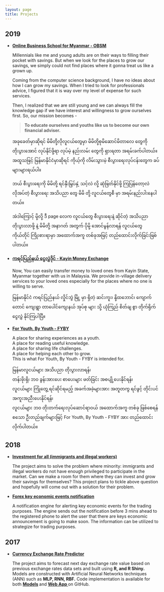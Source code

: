 ```yaml
---
layout: page
title: Projects
---
```


## 2019
* <strong><a href ="https://www.facebook.com/obsm2019/" target="_blank">Online Business School for Myanmar - OBSM</a></strong>

	Millennials like me and young adults are on their ways to filling their pocket with savings. But when we look for the places to grow our savings, we simply could not find places where it gonna treat us like a grown up.

	Coming from the computer science background, I have no ideas about how I can grow my savings. When I tried to look for professionals advice, I figured that it is way over my level of expense for such services.

	Then, I realized that we are still young and we can always fill the knowledge gap if we have interest and willingness to grow ourselves first.
	So, our mission becomes -
	> **To educate ourselves and youths like us to become our own financial adviser.**

	အခုခေတ်မှာဆိုရင် မိမိတို့လိုလူငယ်တွေမှာ မိမိတို့စုမိဆောင်မိတာလေ တွေကို တိုးပွားအောင် လုပ်နိုင်ဖို့ရာ လုပ်မဲ့ နည်းလမ်း တွေကို ရှားရတာ အရမ်းခက်ပါတယ်။
	အထူသဖြင့် မြန်မာနိုင်ငံမှာဆိုရင် ကိုယ့်ကို လိမ်းသွားမဲ့ စီးပွားရေးလုပ်ငန်းတွေက ခပ်များများရယ်ပါ။

	ဘယ် စီးပွားရေးကို မိမိတို့  ရင်နှီးမြှပ်နှံ့ သင့်လဲ လို့ ဆုံဖြတ်နိုင်ဖို့ ကြပြန်တော့လဲ လိုအပ်တဲ့ စီးပွားရေး အသိပညာ တွေ မိမိ တို့ လူငယ်တွေစီ မှာ အရမ်းနည်းပါးနေပါတယ်။

	အဲဒါကြောင့် မို့လို့ ဒီ page လေက လူငယ်တွေ စီးပွားရေးနဲ့ ဆိုင်တဲ့ အသိပညာ တိုးပွားလာဖို့ နဲ့ မိမိတို့ အနာဂတ် အတွက် ပိုမို့ အောင်မွန်လာရန် လူငယ်တွေ ကိုယ်တိုင် ကြိုးစားရာမှာ အထောက်အကူ တစ်ခုအဖြင့် တည်ထောင်းလိုက်ခြင်းဖြစ်ပါတယ်။


* <strong><a href ="https://www.facebook.com/kayinmoneyexchange" target="_blank">ကရင်ပြည်နယ် ငွေလွှဲဒိုင် -  Kayin Money Exchange</a></strong>

	Now, You can easily transfer money to loved ones from Kayin State, Myanmar together with us in Malaysia.
	We provide in-village delivery services to your loved ones especially for the places where no one is willing to serve.

	မြန်မာနိုင်ငံ ကရင်ပြည်နယ် လှိုင်ဘွဲ မြို့ မှာ ရှိတဲ့ ဆင်းကူး၊ နို့ထဘောင်၊ ကျောက်တောင် ကျေးရွာ တာပေါင်ကျေးနယ် အုပ်စု များ သို့ ယုံကြည် စိတ်ချ စွာ တိုက်ရိုက် ငွေလွှဲ နိုင်ကြပါပြီ။



* <strong><a href ="https://www.facebook.com/fyby2019" target="_blank">For Youth, By Youth - FYBY</a></strong>

	A place for sharing experiences as a youth.<br />
	A place for reading useful knowledge.<br />
	A place for sharing life challenges.<br />
	A place for helping each other to grow.<br />
	This is what  For Youth, By Youth - FYBY is intended for.<br />

	မြန်မာလူငယ်များ အသိပညာ တိုးပွားလာရန်၊<br />
	တန်းဖိုးရှိ၊ ဘဝ ခွန်းအားပေး စာပေးများ ဖတ်ခြင်း အစပျို့ပေးနိုင်ရန်၊<br />
	လူငယ်များ ကြုံတွေ့ ရင်ဆိုင်ရမည့် အခက်အခဲ့များအား အတူတကွ ရင်ဖွင့် တိုင်းပင် အကူးအညီးပေးနိုင်ရန်၊<br />
	လူငယ်များ ဘဝ တိုးတက်ရေးလုပ်ဆောင်ရာဝယ် အထောက်အကူ တစ်ခု ဖြစ်စေရန်<br />
	စသော ဦးတည်ချက်များဖြင့် For Youth, By Youth - FYBY အား တည်ထောင်းလိုက်ပါတယ်။<br />



## 2018
* <strong><a href ="https://github.com/alexsnow348/investment-for-all" target="_blank">Investment for all (immigrants and illegal workers)</a></strong>

	The project aims to solve the problem where minority: immigrants and illegal workers do not have enough privileged to participate in the market. Can we make a room for them where they can invest and grow their savings for themselves? This project plans to tickle above question and hopefully will come out with a solution for their problem.


* <strong><a href ="https://github.com/alexsnow348/FX-Key-Eco-Event" target="_blank">Forex key economic events notification</a></strong>

	A notification engine for alerting key economic events for the trading purposes. The engine sends out the notification before 3 mins ahead to the registered phone to alert the user that there are keys economic announcement is going to make soon. The information can be utilized to strategize for trading purposes.


## 2017
* <strong><a href="https://wuthmone.shinyapps.io/ann_predictor_app/" target="_blank">Currency Exchange Rate Predictor</a></strong>

	The project aims to forecast next day exchange rate value based on previous exchange rates data sets and built using <strong>R, and R Shiny.</strong> Models are constructed with Artificial Neural Networks techniques (ANN) such as <strong>MLP, RNN, RBF.</strong> Code implementation is available for both <strong> <a href="https://github.com/alexsnow348/Exchange-Rate-Forecasting-Using-Ensemble-ANN-Models" target="_blank">Models</a> </strong>  and  <strong><a href="https://github.com/alexsnow348/Exchange-Rate-Predictor-Web-App" target="_blank">Web App </a></strong> on GitHub.
